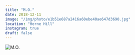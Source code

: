 ```yaml
---
title: "M.O."
date: 2018-12-11
image: "/img/photo/e1b51e687a2416a60ebe40ae647d3690.jpg"
location: "Herne Hill"
instagram: true
draft: false
---
```


![M.O.](/img/photo/e1b51e687a2416a60ebe40ae647d3690.jpg)
